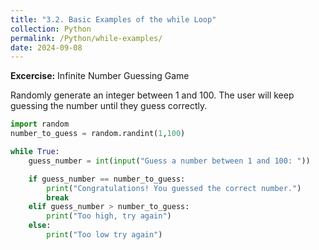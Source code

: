 ```yaml
---
title: "3.2. Basic Examples of the while Loop"
collection: Python
permalink: /Python/while-examples/
date: 2024-09-08
---
```

**Excercise:** Infinite Number Guessing Game

Randomly generate an integer between 1 and 100. The user will keep guessing the number until they guess correctly.

```python
import random
number_to_guess = random.randint(1,100)

while True:
    guess_number = int(input("Guess a number between 1 and 100: "))

    if guess_number == number_to_guess:
        print("Congratulations! You guessed the correct number.")
        break
    elif guess_number > number_to_guess:
        print("Too high, try again")
    else:
        print("Too low try again")

```